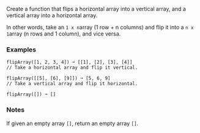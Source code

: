 Create a function that flips a horizontal array into a vertical array, and a vertical array into a horizontal array.

In other words, take an `1 x n`array (1 row + n columns) and flip it into a `n x 1`array (n rows and 1 column), and vice versa.


### Examples ###
    flipArray([1, 2, 3, 4]) ➞ [[1], [2], [3], [4]]
    // Take a horizontal array and flip it vertical.

    flipArray([[5], [6], [9]]) ➞ [5, 6, 9]
    // Take a vertical array and flip it horizontal.

    flipArray([]) ➞ []


### Notes ###
If given an empty array `[]`, return an empty array `[]`.